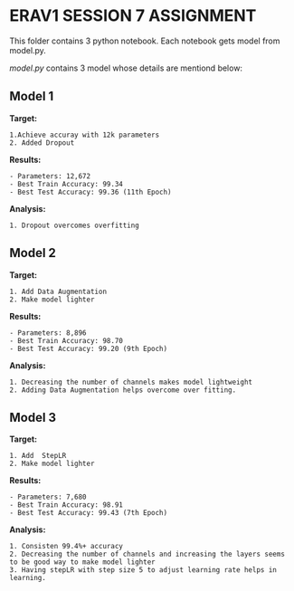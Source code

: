 # ERAV1 SESSION 7 ASSIGNMENT

This folder contains 3 python notebook. Each notebook gets model from model.py.

*model.py* contains 3 model whose details are mentiond below:

## Model 1

**Target:** 
```
1.Achieve accuray with 12k parameters 
2. Added Dropout
```

**Results:**
```
- Parameters: 12,672
- Best Train Accuracy: 99.34
- Best Test Accuracy: 99.36 (11th Epoch)
```
**Analysis:**
```
1. Dropout overcomes overfitting
```


## Model 2

**Target:** 
```
1. Add Data Augmentation
2. Make model lighter

```

**Results:**
```
- Parameters: 8,896
- Best Train Accuracy: 98.70
- Best Test Accuracy: 99.20 (9th Epoch)
```
**Analysis:**
```
1. Decreasing the number of channels makes model lightweight
2. Adding Data Augmentation helps overcome over fitting.
```

## Model 3

**Target:**
```
1. Add  StepLR
2. Make model lighter
```

**Results:**
```
- Parameters: 7,680
- Best Train Accuracy: 98.91    
- Best Test Accuracy: 99.43 (7th Epoch)
```
**Analysis:**
```
1. Consisten 99.4%+ accuracy
2. Decreasing the number of channels and increasing the layers seems to be good way to make model lighter
3. Having stepLR with step size 5 to adjust learning rate helps in learning.
```